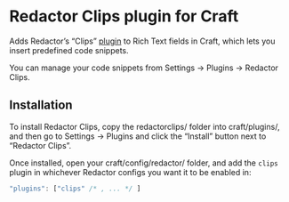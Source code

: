 # Redactor Clips plugin for Craft

Adds Redactor’s “Clips” [plugin](http://imperavi.com/redactor/docs/plugins/) to Rich Text fields in Craft, which lets you insert predefined code snippets.

You can manage your code snippets from Settings → Plugins → Redactor Clips.

## Installation

To install Redactor Clips, copy the redactorclips/ folder into craft/plugins/, and then go to Settings → Plugins and click the “Install” button next to “Redactor Clips”.

Once installed, open your craft/config/redactor/ folder, and add the `clips` plugin in whichever Redactor configs you want it to be enabled in:

```javascript
"plugins": ["clips" /* , ... */ ]
```
